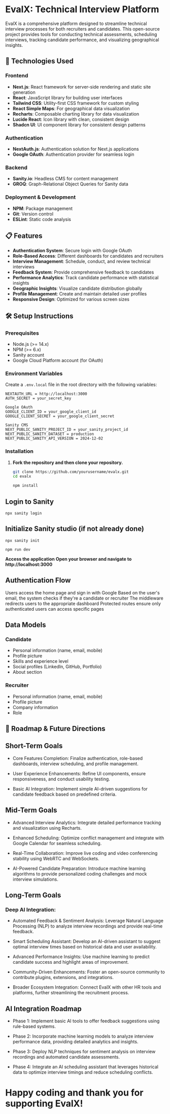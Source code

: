 # EvalX: Technical Interview Platform

EvalX is a comprehensive platform designed to streamline technical interview processes for both recruiters and candidates. This open-source project provides tools for conducting technical assessments, scheduling interviews, tracking candidate performance, and visualizing geographical insights.

## 🚀 Technologies Used

### Frontend

- **Next.js**: React framework for server-side rendering and static site generation
- **React**: JavaScript library for building user interfaces
- **Tailwind CSS**: Utility-first CSS framework for custom styling
- **React Simple Maps**: For geographical data visualization
- **Recharts**: Composable charting library for data visualization
- **Lucide React**: Icon library with clean, consistent design
- **Shadcn UI**: UI component library for consistent design patterns

### Authentication

- **NextAuth.js**: Authentication solution for Next.js applications
- **Google OAuth**: Authentication provider for seamless login

### Backend

- **Sanity.io**: Headless CMS for content management
- **GROQ**: Graph-Relational Object Queries for Sanity data

### Deployment & Development

- **NPM**: Package management
- **Git**: Version control
- **ESLint**: Static code analysis

## 📋 Features

- **Authentication System**: Secure login with Google OAuth
- **Role-Based Access**: Different dashboards for candidates and recruiters
- **Interview Management**: Schedule, conduct, and review technical interviews
- **Feedback System**: Provide comprehensive feedback to candidates
- **Performance Analytics**: Track candidate performance with statistical insights
- **Geographic Insights**: Visualize candidate distribution globally
- **Profile Management**: Create and maintain detailed user profiles
- **Responsive Design**: Optimized for various screen sizes

## 🛠️ Setup Instructions

### Prerequisites

- Node.js (>= 14.x)
- NPM (>= 6.x)
- Sanity account
- Google Cloud Platform account (for OAuth)

### Environment Variables

Create a `.env.local` file in the root directory with the following variables:

```
NEXTAUTH_URL = http://localhost:3000
AUTH_SECRET = your_secret_key

Google OAuth
GOOGLE_CLIENT_ID = your_google_client_id
GOOGLE_CLIENT_SECRET = your_google_client_secret

Sanity CMS
NEXT_PUBLIC_SANITY_PROJECT_ID = your_sanity_project_id
NEXT_PUBLIC_SANITY_DATASET = production
NEXT_PUBLIC_SANITY_API_VERSION = 2024-12-02
```

### Installation

1. **Fork the repository and then clone your repository.**

      ```bash
      git clone https://github.com/yourusername/evalx.git
      cd evalx

      npm install
      ```

## Login to Sanity

`npx sanity login`

## Initialize Sanity studio (if not already done)

`npx sanity init`

`npm run dev`

**Access the application Open your browser and navigate to http://localhost:3000**

## Authentication Flow

Users access the home page and sign in with Google
Based on the user's email, the system checks if they're a candidate or recruiter
The middleware redirects users to the appropriate dashboard
Protected routes ensure only authenticated users can access specific pages

## Data Models

### Candidate

- Personal information (name, email, mobile)
- Profile picture
- Skills and experience level
- Social profiles (LinkedIn, GitHub, Portfolio)
- About section

### Recruiter

- Personal information (name, email, mobile)
- Profile picture
- Company information
- Role

## 🚧 Roadmap & Future Directions

## Short-Term Goals

- Core Features Completion: Finalize authentication, role-based dashboards, interview scheduling, and profile management.

- User Experience Enhancements: Refine UI components, ensure responsiveness, and conduct usability testing.

- Basic AI Integration: Implement simple AI-driven suggestions for candidate feedback based on predefined criteria.

## Mid-Term Goals

- Advanced Interview Analytics: Integrate detailed performance tracking and visualization using Recharts.

- Enhanced Scheduling: Optimize conflict management and integrate with Google Calendar for seamless scheduling.

- Real-Time Collaboration: Improve live coding and video conferencing stability using WebRTC and WebSockets.

- AI-Powered Candidate Preparation: Introduce machine learning algorithms to provide personalized coding challenges and mock interview simulations.

## Long-Term Goals

### Deep AI Integration:

- Automated Feedback & Sentiment Analysis: Leverage Natural Language Processing (NLP) to analyze interview recordings and provide real-time feedback.

- Smart Scheduling Assistant: Develop an AI-driven assistant to suggest optimal interview times based on historical data and user availability.

- Advanced Performance Insights: Use machine learning to predict candidate success and highlight areas of improvement.

- Community-Driven Enhancements: Foster an open-source community to contribute plugins, extensions, and integrations.

- Broader Ecosystem Integration: Connect EvalX with other HR tools and platforms, further streamlining the recruitment process.

## AI Integration Roadmap

- Phase 1: Implement basic AI tools to offer feedback suggestions using rule-based systems.

- Phase 2: Incorporate machine learning models to analyze interview performance data, providing detailed analytics and insights.

- Phase 3: Deploy NLP techniques for sentiment analysis on interview recordings and automated candidate assessments.

- Phase 4: Integrate an AI scheduling assistant that leverages historical data to optimize interview timings and reduce scheduling conflicts.

# Happy coding and thank you for supporting EvalX!
